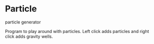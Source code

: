 # Particle
particle generator

Program to play around with particles.
Left click adds particles and right click adds gravity wells.
